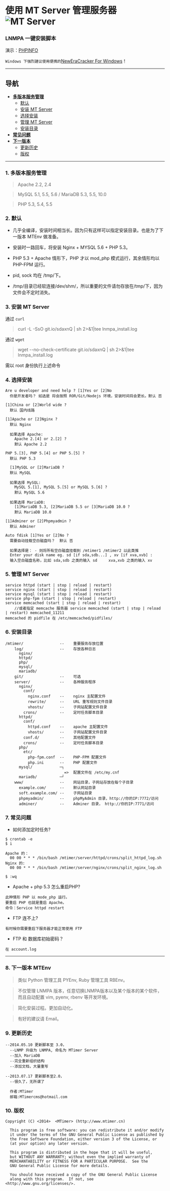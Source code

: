 使用 MT Server 管理服务器 ![MT Server](http://mtimercms.u.qiniudn.com/rest/mt-server.jpg)
====================================================

### LNMPA 一键安装脚本

演示：[PHPINFO](http://42.159.195.136/phpinfo.php)

`Windows 下强烈建议使用便携的`[NewEraCracker For Windows](http://www.mtimer.cn/open/server-config/104-neweracracker-best-wamnp-nts-fix.html)！


----


## 导航

* **[多版本服务管理](#1-多版本服务管理)**
  * [默认](#2-默认)
  * [安装 MT Server](#3-安装-mt-server)
  * [选择安装](#4-选择安装)
  * [管理 MT Server](#5-管理-mt-server)
  * [安装目录](#6-安装目录)
* **[常见问题](#7-常见问题)**
* **[下一版本](#8-下一版本-mtenv)**
  * [更新历史](#9-更新历史)
  * [版权](#10-版权)


----


### 1. 多版本服务管理

> Apache 2.2, 2.4

> MySQL 5.1, 5.5, 5.6  / MariaDB 5.3, 5.5, 10.0

> PHP 5.3, 5.4, 5.5


### 2. 默认

- 几乎全编译，安装时间相当长。因为只有这样可以指定安装目录。也是为了下一版本 MTEnv 做准备。

- 安装时一路回车，将安装 Nginx + MYSQL 5.6 + PHP 5.3。

- PHP 5.3 + Apache 情形下，PHP 才以 mod_php 模式运行，其余情形均以 PHP-FPM 运行。

- pid, sock 均在 /tmp/下。

- /tmp/目录已经软连接/dev/shm/，所以重要的文件请勿存放在/tmp/下，因为文件会不定时消失。


### 3. 安装 MT Server

通过 `curl`
> curl -L -SsO git.io/sdaxnQ | sh 2>&1|tee lnmpa_install.log

通过 `wget`
> wget --no-check-certificate git.io/sdaxnQ | sh 2>&1|tee lnmpa_install.log

需以 root 身份执行上述命令


### 4. 选择安装

```
Are u developer and need help ? [1]Yes or [2]No
  你是开发者吗？ 如选是 将会按照 ROR/Git/Nodejs 环境，安装时间将会更长。默认 否

[1]China or [2]World wide ? 
  默认 国内线路

[1]Apache or [2]Nginx ? 
  默认 Nginx

  如果选择 Apache:
    Apache 2.[4] or 2.[2] ? 
    默认 Apache 2.2

PHP 5.[3], PHP 5.[4] or PHP 5.[5] ? 
  默认 PHP 5.3

  [1]MySQL or [2]MariaDB ? 
  默认 MySQL

  如果选择 MySQL:
    MySQL 5.[1], MySQL 5.[5] or MySQL 5.[6] ? 
    默认 MySQL 5.6

  如果选择 MariaDB:
    [1]MariaDB 5.3, [2]MariaDB 5.5 or [3]MariaDB 10.0 ? 
    默认 MariaDB 10.0

[1]Adminer or [2]Phpmyadmin ? 
  默认 Adminer

Auto fdisk [1]Yes or [2]No ? 
  需要自动挂载空白磁盘吗？  默认 否

  如果选择是： - 则将所有空白磁盘挂载到 /mtimer1 /mtimer2 以此类推
  Enter your disk name eg. sd [if sda,sdb...] , xv [if xva,xvb] : 
  输入空白磁盘名称，比如 sda,sdb 之类的输入 sd     xva,xvb 之类的输入 xv
```


### 5. 管理 MT Server

```
service httpd (start | stop | reload | restart)
service nginx (start | stop | reload | restart)
service mysql (start | stop | reload | restart)
service php-fpm (start | stop | reload | restart)
service memcached (start | stop | reload | restart) 
  	//或者指定 memcache 服务器 service memcached (start | stop | reload | restart) memcached_11211
memcached 的 pidfile 在 /etc/memcached/pidfiles/
```


### 6. 安装目录

```
/mtimer/                --    重要服务存放位置
    log/                --    存放各种日志  
      nginx/
      httpd/
      php/
      mysql/
      mariadb/
    git/                --    可选
    server/             --    各种服务程序
      nginx/
        conf/
          nginx.conf    --    nginx 主配置文件
          rewrite/      --    URL 重写规则文件目录
          vhosts/       --    子网站配置文件目录
        crons/          --    定时任务脚本目录
      httpd/
        conf/
          httpd.conf    --    apache 主配置文件
          vhosts/       --    子网站配置文件目录
        conf.d/         --    其他配置文件
        crons/          --    定时任务脚本目录
      php/
        etc/
          php-fpm.conf  --    PHP-FPM 配置文件
          php.ini       --    PHP 配置文件
      mysql/            ─┐
                          =>  配置文件在 /etc/my.cnf
      mariadb/          ─┘
    www/                --    网站目录，子网站存放在每个子目录
      example.com/      --    默认网站目录
      soft.example.com/ --    子网站目录
      phpmyadmin/       --    phpMyAdmin 目录，http://你的IP:7772/访问
      adminer/          --    Adminer 目录， http://你的IP:7771/访问
```


### 7. 常见问题

- 如何添加定时任务?


```
$ crontab -e
$ i

Apache 的：
  00 00 * * * /bin/bash /mtimer/server/httpd/crons/split_httpd_log.sh
Nginx 的:
  00 00 * * * /bin/bash /mtimer/server/nginx/crons/split_nginx_log.sh

$ :wq
```

- Apache + php 5.3 怎么重启PHP?

```
此种情形 PHP 以 mode_php 运行。
要重启 PHP 也就是重启 Apache。
命令：Service httpd restart
```

- FTP 连不上?

```
有时候你需要重启下服务器才能正常使用 FTP
```

- FTP 和 数据库初始密码？

```
在 account.log
```



----



### 8. 下一版本 MTEnv

> 类似 Python 管理工具 PYEnv, Ruby 管理工具 RBEnv。

> 不仅管理 LNMPA 版本，任意切换LNMPA版本以及某个版本的某个软件，而且自动配置 vim, pyenv, rbenv 等开发环境。

> 简化安装过程。更加自动化。

> 有好的建议请 Email。



### 9. 更新历史

```
--2014.05.10 更新脚本至 3.0，
  --LNMP 升级为 LNMPA, 命名为 MTimer Server
  --加入 MariaDB
  --完全重新组织结构
  --添加文档，大量重写

--2013.07.17 更新脚本至2.0，
  --很久了，无所谓了

  作者:MTimer
  邮箱:MTimercms@hotmail.com
```


### 10. 版权

```
Copyright (C) <2014>  <MTimer> (http://www.mtimer.cn)

  This program is free software: you can redistribute it and/or modify
  it under the terms of the GNU General Public License as published by
  the Free Software Foundation, either version 3 of the License, or
  (at your option) any later version.

  This program is distributed in the hope that it will be useful,
  but WITHOUT ANY WARRANTY; without even the implied warranty of
  MERCHANTABILITY or FITNESS FOR A PARTICULAR PURPOSE.  See the
  GNU General Public License for more details.

  You should have received a copy of the GNU General Public License
  along with this program.  If not, see <http://www.gnu.org/licenses/>.
  
```